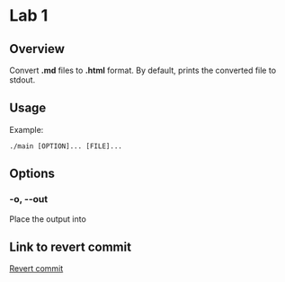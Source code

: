# Lab 1

## Overview

Convert **.md** files to **.html** format.
By default, prints the converted file to stdout.

## Usage

Example:

    ./main [OPTION]... [FILE]...
## Options
### -o, --out <file>
Place the output into <file>

## Link to revert commit
[Revert commit](https://github.com/magicvegetable/mtrpz/commit/e63306ba55618373365cc6fc8130a011ccee4672)

